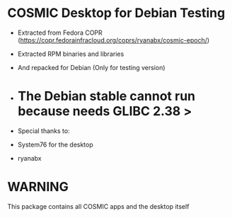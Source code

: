 # COSMIC Desktop for Debian Testing

-  Extracted from Fedora COPR (https://copr.fedorainfracloud.org/coprs/ryanabx/cosmic-epoch/)
-  Extracted RPM binaries and libraries

-  And repacked for Debian (Only for testing version)
-  # The Debian stable cannot run because needs GLIBC 2.38 >

- Special thanks to:
- System76 for the desktop
- ryanabx

# WARNING
This package contains all COSMIC apps and the desktop itself
